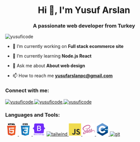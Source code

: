 <h1 align="center">Hi 👋, I'm Yusuf Arslan</h1>
<h3 align="center">A passionate web developer from Turkey</h3>

<p align="left"> <img src="https://komarev.com/ghpvc/?username=yusuficode&label=Profile%20views&color=0e75b6&style=flat" alt="yusuficode" /> </p>

- 🔭 I’m currently working on **Full stack ecommerce site**

- 🌱 I’m currently learning **Node.js React**

- 💬 Ask me about **About web design**

- 📫 How to reach me **yusufarslanpc@gmail.com**

  
<h3 align="left">Connect with me:</h3>
<p align="left">
    <a href="https://instagram.com/yusuficode" target="_blank">
        <img align="center" src="https://raw.githubusercontent.com/rahuldkjain/github-profile-readme-generator/master/src/images/icons/Social/instagram.svg" alt="yusuficode" height="30" width="40" />
    </a>
    <a href="https://www.youtube.com/c/yusuficode" target="_blank">
        <img align="center" src="https://raw.githubusercontent.com/rahuldkjain/github-profile-readme-generator/master/src/images/icons/Social/youtube.svg" alt="yusuficode" height="30" width="40" />
    </a>
    <a href="https://discord.gg/yusuficode" target="_blank">
        <img align="center" src="https://raw.githubusercontent.com/rahuldkjain/github-profile-readme-generator/master/src/images/icons/Social/discord.svg" alt="yusuficode" height="30" width="40" />
    </a>
</p>


<h3 align="left">Languages and Tools:</h3>
<p align="sol"> </a><a href="https://www.w3.org/html/" target="_blank" rel="noreferrer"> <img src="https://raw.githubusercontent.com/devicons/devicon/master/icons/html5/html5-original-wordmark.svg" alt="html5" width="40" height="40"/> </a><a href="https://www.w3schools.com/css/" target="_blank"
        rel="noreferrer"> <img
            src="https://raw.githubusercontent.com/devicons/devicon/master/icons/css3/css3-original-wordmark.svg"
            alt="css3" width="40" height="40" /> </a><a href="https://getbootstrap.com" target="_blank"
        rel="noreferrer"> <img
            src="https://raw.githubusercontent.com/devicons/devicon/master/icons/bootstrap/bootstrap-plain-wordmark.svg"
            alt="bootstrap" width="40" height="40" /></a> <a href="https://tailwindcss.com/" target="_blank"
        rel="noreferrer"> <img src="https://www.vectorlogo.zone/logos/tailwindcss/tailwindcss-icon.svg" alt="tailwind"
            width="40" height="40" /> </a>
    <a href="https://developer.mozilla.org/en-US/docs/Web/JavaScript" target="_blank" rel="noreferrer"> <img
            src="https://raw.githubusercontent.com/devicons/devicon/master/icons/javascript/javascript-original.svg"
            alt="javascript" width="40" height="40" /> </a>
    <a href="https://sass-lang.com" target="_blank" rel="noreferrer"> <img
            src="https://raw.githubusercontent.com/devicons/devicon/master/icons/sass/sass-original.svg" alt="sass"
            width="40" height="40" /> </a>
    <a href="https://www.w3schools.com/cpp/" target="_blank" rel="noreferrer"> <img
            src="https://raw.githubusercontent.com/devicons/devicon/master/icons/cplusplus/cplusplus-original.svg"
            alt="cplusplus" width="40" height="40" /> </a>
    <a href="https://git-scm.com/" target="_blank" rel="noreferrer"> <img
            src="https://www.vectorlogo.zone/logos/git-scm/git-scm-icon.svg" alt="git" width="40" height="40" />
</p>
